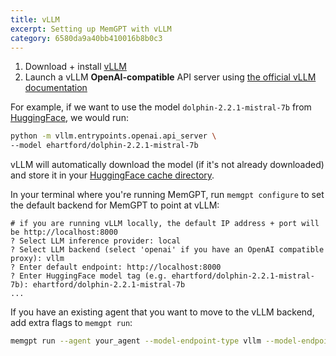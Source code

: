 ```yaml
---
title: vLLM 
excerpt: Setting up MemGPT with vLLM 
category: 6580da9a40bb410016b8b0c3 
---
```


1. Download + install [vLLM](https://docs.vllm.ai/en/latest/getting_started/installation.html)
2. Launch a vLLM **OpenAI-compatible** API server using [the official vLLM documentation](https://docs.vllm.ai/en/latest/getting_started/quickstart.html)

For example, if we want to use the model `dolphin-2.2.1-mistral-7b` from [HuggingFace](https://huggingface.co/ehartford/dolphin-2.2.1-mistral-7b), we would run:
```sh
python -m vllm.entrypoints.openai.api_server \
--model ehartford/dolphin-2.2.1-mistral-7b
```

vLLM will automatically download the model (if it's not already downloaded) and store it in your [HuggingFace cache directory](https://huggingface.co/docs/datasets/cache).

In your terminal where you're running MemGPT, run `memgpt configure` to set the default backend for MemGPT to point at vLLM:
```
# if you are running vLLM locally, the default IP address + port will be http://localhost:8000
? Select LLM inference provider: local
? Select LLM backend (select 'openai' if you have an OpenAI compatible proxy): vllm
? Enter default endpoint: http://localhost:8000
? Enter HuggingFace model tag (e.g. ehartford/dolphin-2.2.1-mistral-7b): ehartford/dolphin-2.2.1-mistral-7b
...
```

If you have an existing agent that you want to move to the vLLM backend, add extra flags to `memgpt run`:
```sh
memgpt run --agent your_agent --model-endpoint-type vllm --model-endpoint http://localhost:8000 --model ehartford/dolphin-2.2.1-mistral-7b
```
